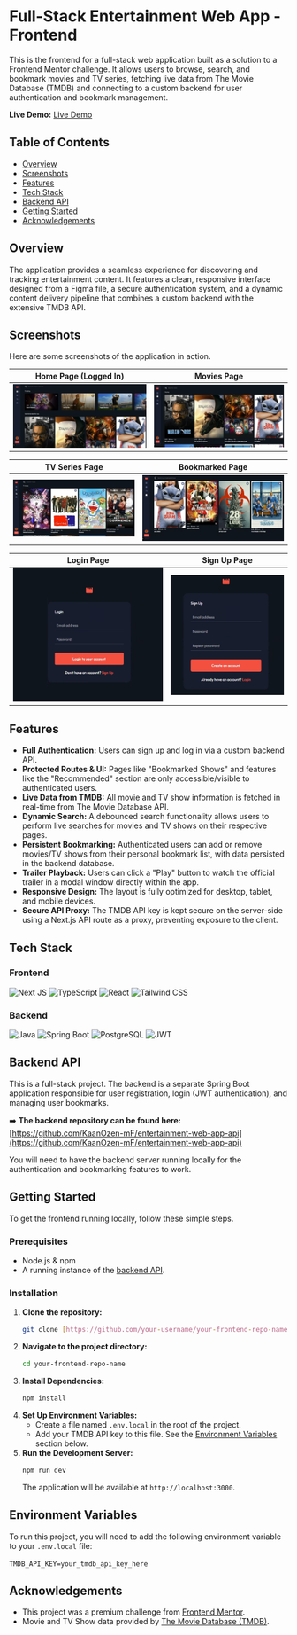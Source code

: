 # Full-Stack Entertainment Web App - Frontend

This is the frontend for a full-stack web application built as a solution to a Frontend Mentor challenge. It allows users to browse, search, and bookmark movies and TV series, fetching live data from The Movie Database (TMDB) and connecting to a custom backend for user authentication and bookmark management.

**Live Demo:** [Live Demo](https://your-live-demo-url.com)

## Table of Contents

- [Overview](#overview)
- [Screenshots](#screenshots)
- [Features](#features)
- [Tech Stack](#tech-stack)
- [Backend API](#backend-api)
- [Getting Started](#getting-started)
- [Acknowledgements](#acknowledgements)

## Overview

The application provides a seamless experience for discovering and tracking entertainment content. It features a clean, responsive interface designed from a Figma file, a secure authentication system, and a dynamic content delivery pipeline that combines a custom backend with the extensive TMDB API.

## Screenshots

Here are some screenshots of the application in action.

|                         Home Page (Logged In)                         |                        Movies Page                         |
| :-------------------------------------------------------------------: | :--------------------------------------------------------: |
| ![Home Page Screenshot](./ScreenShots/Home%20Page%20with%20Login.png) | ![Movies Page Screenshot](./ScreenShots/Movies%20Page.png) |

|                           TV Series Page                           |                          Bookmarked Page                           |
| :----------------------------------------------------------------: | :----------------------------------------------------------------: |
| ![TV Series Page Screenshot](./ScreenShots/TV%20Series%20Page.png) | ![Bookmarked Page Screenshot](./ScreenShots/Bookmarked%20Page.png) |

|                        Login Page                        |                          Sign Up Page                          |
| :------------------------------------------------------: | :------------------------------------------------------------: |
| ![Login Page Screenshot](./ScreenShots/Login%20Page.png) | ![Register Page Screenshot](./ScreenShots/Register%20Page.png) |

## Features

- **Full Authentication:** Users can sign up and log in via a custom backend API.
- **Protected Routes & UI:** Pages like "Bookmarked Shows" and features like the "Recommended" section are only accessible/visible to authenticated users.
- **Live Data from TMDB:** All movie and TV show information is fetched in real-time from The Movie Database API.
- **Dynamic Search:** A debounced search functionality allows users to perform live searches for movies and TV shows on their respective pages.
- **Persistent Bookmarking:** Authenticated users can add or remove movies/TV shows from their personal bookmark list, with data persisted in the backend database.
- **Trailer Playback:** Users can click a "Play" button to watch the official trailer in a modal window directly within the app.
- **Responsive Design:** The layout is fully optimized for desktop, tablet, and mobile devices.
- **Secure API Proxy:** The TMDB API key is kept secure on the server-side using a Next.js API route as a proxy, preventing exposure to the client.

## Tech Stack

### Frontend

![Next JS](https://img.shields.io/badge/Next-black?style=for-the-badge&logo=next.js&logoColor=white)
![TypeScript](https://img.shields.io/badge/TypeScript-007ACC?style=for-the-badge&logo=typescript&logoColor=white)
![React](https://img.shields.io/badge/React-20232A?style=for-the-badge&logo=react&logoColor=61DAFB)
![Tailwind CSS](https://img.shields.io/badge/Tailwind_CSS-38B2AC?style=for-the-badge&logo=tailwind-css&logoColor=white)

### Backend

![Java](https://img.shields.io/badge/Java-ED8B00?style=for-the-badge&logo=openjdk&logoColor=white)
![Spring Boot](https://img.shields.io/badge/Spring-6DB33F?style=for-the-badge&logo=spring&logoColor=white)
![PostgreSQL](https://img.shields.io/badge/PostgreSQL-316192?style=for-the-badge&logo=postgresql&logoColor=white)
![JWT](https://img.shields.io/badge/JWT-black?style=for-the-badge&logo=JSON%20web%20tokens&logoColor=white)

## Backend API

This is a full-stack project. The backend is a separate Spring Boot application responsible for user registration, login (JWT authentication), and managing user bookmarks.

➡️ **The backend repository can be found here:** [https://github.com/KaanOzen-mF/entertainment-web-app-api](https://github.com/KaanOzen-mF/entertainment-web-app-api)

You will need to have the backend server running locally for the authentication and bookmarking features to work.

## Getting Started

To get the frontend running locally, follow these simple steps.

### Prerequisites

- Node.js & npm
- A running instance of the [backend API](https://github.com/KaanOzen-mF/entertainment-web-app-api).

### Installation

1.  **Clone the repository:**
    ```bash
    git clone [https://github.com/your-username/your-frontend-repo-name.git](https://github.com/your-username/your-frontend-repo-name.git)
    ```
2.  **Navigate to the project directory:**
    ```bash
    cd your-frontend-repo-name
    ```
3.  **Install Dependencies:**
    ```bash
    npm install
    ```
4.  **Set Up Environment Variables:**
    - Create a file named `.env.local` in the root of the project.
    - Add your TMDB API key to this file. See the [Environment Variables](#environment-variables) section below.
5.  **Run the Development Server:**
    ```bash
    npm run dev
    ```
    The application will be available at `http://localhost:3000`.

## Environment Variables

To run this project, you will need to add the following environment variable to your `.env.local` file:

`TMDB_API_KEY=your_tmdb_api_key_here`

## Acknowledgements

- This project was a premium challenge from [Frontend Mentor](https://www.frontendmentor.io).
- Movie and TV Show data provided by [The Movie Database (TMDB)](https://www.themoviedb.org/).
